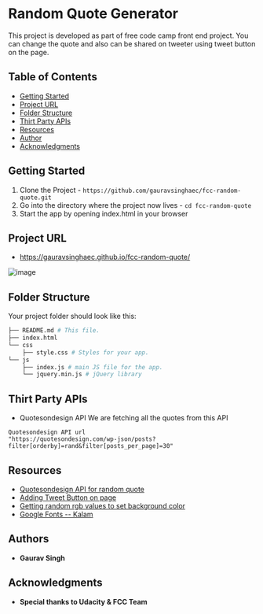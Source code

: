 # Random Quote Generator
This project is developed as part of free code camp front end project.
You can change the quote and also can be shared on tweeter using tweet button on the page.

## Table of Contents

* [Getting Started](#getting-started)
* [Project URL](#project-url)
* [Folder Structure](#folder-structure)
* [Thirt Party APIs](#thirt-party-apis)
* [Resources](#resources)
* [Author](#author)
* [Acknowledgments](#acknowledgments)

## Getting Started
1. Clone the Project - `https://github.com/gauravsinghaec/fcc-random-quote.git`
2. Go into the directory where the project now lives - `cd fcc-random-quote`
3. Start the app by opening index.html in your browser

## Project URL

* https://gauravsinghaec.github.io/fcc-random-quote/

![image](https://user-images.githubusercontent.com/15084301/44958050-02638880-aef8-11e8-98e5-408523b08435.png)

## Folder Structure
Your project folder should look like this:
```sh
├── README.md # This file.
├── index.html
└── css
    ├── style.css # Styles for your app.
└── js
    ├── index.js # main JS file for the app.
    └── jquery.min.js # jQuery library
```

## Thirt Party APIs
* Quotesondesign API
	We are fetching all the quotes from this API
```
Quotesondesign API url
"https://quotesondesign.com/wp-json/posts?filter[orderby]=rand&filter[posts_per_page]=30"
```

## Resources
* [Quotesondesign API for random quote](https://quotesondesign.com/api-v4-0/)
* [Adding Tweet Button on page](https://dev.twitter.com/web/tweet-button)
* [Getting random rgb values to set background color](https://code.sololearn.com/W1kYx6w2bdu6/?ref=app#js)
* [Google Fonts -- Kalam](https://fonts.google.com/specimen/Kalam/)

## Authors
* **Gaurav Singh**

## Acknowledgments
* **Special thanks to Udacity & FCC Team**
